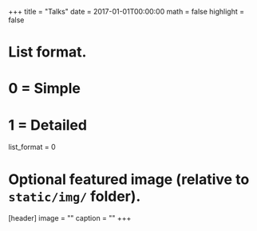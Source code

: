 +++
title = "Talks"
date = 2017-01-01T00:00:00
math = false
highlight = false

# List format.
#   0 = Simple
#   1 = Detailed
list_format = 0

# Optional featured image (relative to `static/img/` folder).
[header]
image = ""
caption = ""
+++
